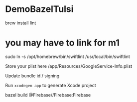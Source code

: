 # DemoBazelTulsi


brew install lint
# you may have to link for m1 
sudo ln -s /opt/homebrew/bin/swiftlint /usr/local/bin/swiftlint

Store your plist here
/app/Resources/GoogleService-Info.plist

Update bundle id / signing

Run `xcodegen app` to generate Xcode project


bazel build @Firebase//Firebase:Firebase
